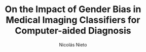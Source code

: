 ---
paperId: 60
author: Nicolás Nieto
publicationauthor: Nieto, N.
title: On the Impact of Gender Bias in Medical Imaging Classifiers for Computer-aided Diagnosis
pdf: Poster_Nieto_Nicolas.pdf
poster: --
alt: --
type: Poster
topic: FAT
link: --
conference: neurips
year: 2019
tags: neurips-2019
location: Vancouver, Canada
---